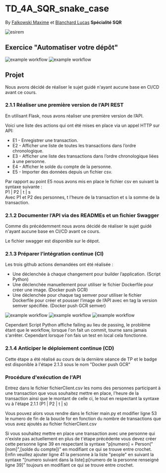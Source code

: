 # TD_4A_SQR_snake_case 
By [Falkowski Maxime](https://github.com/FLKprod) et [Blanchard Lucas](https://github.com/lucas-b700)
**Spécialité SQR**  

![esirem](https://www.u-bourgogne.fr/wp-content/uploads/logo-couleur.jpg)

## Exercice "Automatiser votre dépôt"

![example workflow](https://github.com/lucas-b700/TD_4A_SQR_snake_case/actions/workflows/blank.yml/badge.svg)
![example workflow](https://github.com/lucas-b700/TD_4A_SQR_snake_case/actions/workflows/blank2.yml/badge.svg)

## Projet

Nous avons décidé de réaliser le sujet guidé n'ayant aucune base en CI/CD avant ce cours.

### 2.1.1  Réaliser une première version de l’API REST  

En utilisant Flask, nous avons réaliser une première version de l’API.  
  
Voici une liste des actions qui ont été mises en place via un appel HTTP sur API:
* E1 - Enregistrer une transaction.
* E2 - Afficher une liste de toutes les transactions dans l’ordre chronologique.
* E3 - Afficher une liste des transactions dans l’ordre chronologique liées à une personne.
* E4 - Afficher le solde du compte de la personne.
* E5 - Importer des données depuis un fichier csv.

Par rapport au point E5 nous avons mis en place le fichier csv en suivant la syntaxe suivante :  
P1 | P2 | t | s  
Avec P1 et P2 des personnes, t l'heure de la transaction et s la somme de la transaction.  
  
### 2.1.2  Documenter l’API via des READMEs et un fichier Swagger

Comme dis précédemment nous avons décidé de réaliser le sujet guidé n'ayant aucune base en CI/CD avant ce cours.  
  
Le fichier swagger est disponible sur le dépot.

### 2.1.3 Préparer l’intégration continue (CI)

Les trois github actions demandées ont été réalisée :
* Une déclenchée à chaque changement pour builder l’application. (Script Python)
* Une déclenchée manuellement pour utiliser le fichier Dockerfile pour créer une image. (Docker push GCR)
* Une déclenchée pour chaque tag semver pour utiliser le fichier Dockerfile pour créer et pousser l’image de l’API avec en tag la version semver spécifiée. (Docker push GCR semver)
  
![example workflow](https://github.com/lucas-b700/TD_4A_SQR_snake_case/actions/workflows/blank3.yml/badge.svg)
![example workflow](https://github.com/lucas-b700/TD_4A_SQR_snake_case/actions/workflows/Docker_push_GCR.yaml/badge.svg)
![example workflow](https://github.com/lucas-b700/TD_4A_SQR_snake_case/actions/workflows/Docker_push_GCR_semver.yml/badge.svg)
  
Cependant Script Python affiche failing au lieu de passing, le problème étant que le workflow, lorsque l'on fait un commit, tourne sans jamais s'arrêter. Cependant lorsque l'on fais un test en local cela fonctionne.

### 2.1.4 Anticiper le déploiement continue (CD)

Cette étape a été réalisé au cours de la dernière séance de TP et le badge est disponible à l'étape 2.1.3 sous le nom "Docker push GCR"

### Procédure d'exécution de l'API

Entrez dans le fichier fichierClient.csv les noms des personnes participant à une transaction que vous souhaitez mettre en place, l'heure de la transaction ainsi que le montant de celle ci, le tout en respectant la syntaxe vu à l'étape 2.1.1 (P1 | P2 | t | s)  
  
Vous pouvez alors vous rendre dans le fichier main.py et modifier ligne 53 le numero de fin de la boucle for en fonction du nombre de transactions que vous avez ajoutés au fichier fichierClient.csv  
  
Si vous souhaitez mettre en place une transaction avec une personne qui n'existe pas actuellement en plus de t'étape précédente vous devez créer cette personne ligne 39 en respectant la syntaxe "p[numero] = Person("[nom]",[solde du compte])" en modifiant ce qui se trouve entre crochet.  
Enfin veuillez ajouter ligne 41 la personne à la liste "people" en suivant la syntaxe "[numero suivant dans la liste]:p[numero de la personne renseigné ligne 39]" toujours en modifiant ce qui se trouve entre crochet.
